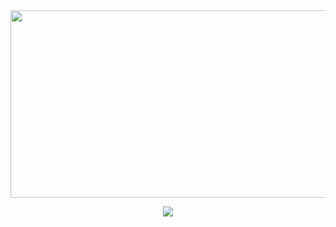 <div align="center">
<img height="300" width="700"  src="https://gifs.eco.br/wp-content/uploads/2021/10/imagens-e-gifs-de-dragon-ball-z-1.gif"  target="_blank" width="120" align="center" target="_blank">
</div>

<p align="center">
<img src="header.svg" />
</p>
